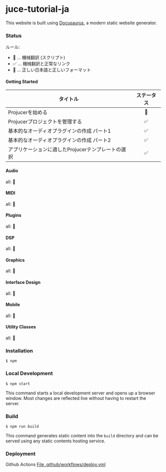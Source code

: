 # juce-tutorial-ja

This website is built using [Docusaurus](https://docusaurus.io/), a modern static website generator.

### Status

ルール:
- 🤖 ... 機械翻訳 (スクリプト)
- ✅ ... 機械翻訳と正常なリンク
- 💯 ... 正しい日本語と正しいフォーマット

#### Getting Started

| タイトル | ステータス |
| --- | :---: |
| Projucerを始める | 💯 |
| Projucerプロジェクトを管理する | ✅ |
| 基本的なオーディオプラグインの作成 パート1 | ✅ |
| 基本的なオーディオプラグインの作成 パート2 | ✅ |
| アプリケーションに適したProjucerテンプレートの選択 | ✅ |

#### Audio
all: 🤖

#### MIDI
all: 🤖

#### Plugins
all: 🤖

#### DSP
all: 🤖

#### Graphics
all: 🤖

#### Interface Design
all: 🤖

#### Mobile
all: 🤖

#### Utility Classes
all: 🤖


### Installation

```
$ npm
```

### Local Development

```
$ npm start
```

This command starts a local development server and opens up a browser window. Most changes are reflected live without having to restart the server.

### Build

```
$ npm run build
```

This command generates static content into the `build` directory and can be served using any static contents hosting service.

### Deployment

Github Actions
[File .github/workflows/deploy.yml](.github/workflows/deploy.yml)